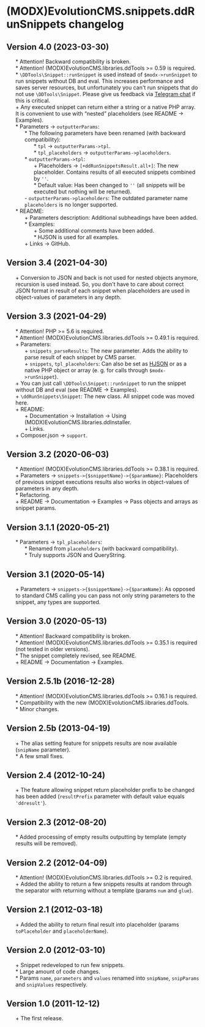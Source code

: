 # (MODX)EvolutionCMS.snippets.ddRunSnippets changelog


## Version 4.0 (2023-03-30)
* \* Attention! Backward compatibility is broken.
* \* Attention! (MODX)EvolutionCMS.libraries.ddTools >= 0.59 is required.
* \* `\DDTools\Snippet::runSnippet` is used instead of `$modx->runSnippet` to run snippets without DB and eval. This increases performance and saves server resources, but unfortunately you can't run snippets that do not use `\DDTools\Snippet`. Please give us feedback via [Telegram chat](https://t.me/dd_code) if this is critical.
* \+ Any executed snippet can return either a string or a native PHP array. It is convenient to use with “nested” placeholders (see README → Examples).
* \* Parameters → `outputterParams`:
	* \* The following parameters have been renamed (with backward compatibility):
		* \* `tpl` → `outputterParams->tpl`.
		* \* `tpl_placeholders` → `outputterParams->placeholders`.
	* \* `outputterParams->tpl`:
		* \+ Placeholders → `[+ddRunSnippetsResult.all+]`: The new placeholder. Contains results of all executed snippets combined by `''`.
		* \* Default value: Has been changed to `''` (all snippets will be executed but nothing will be returned).
	* \- `outputterParams->placeholders`: The outdated parameter name `placeholders` is no longer supported.
* \* README:
	* \+ Parameters description: Additional subheadings have been added.
	* \* Examples:
		* \+ Some additional comments have been added.
		* \* HJSON is used for all examples.
	* \+ Links → GitHub.


## Version 3.4 (2021-04-30)
* \+ Conversion to JSON and back is not used for nested objects anymore, recursion is used instead. So, you don't have to care about correct JSON format in result of each snippet when placeholders are used in object-values of parameters in any depth.


## Version 3.3 (2021-04-29)
* \* Attention! PHP >= 5.6 is required.
* \* Attention! (MODX)EvolutionCMS.libraries.ddTools >= 0.49.1 is required.
* \+ Parameters:
	* \+ `snippets_parseResults`: The new parameter. Adds the ability to parse result of each snippet by CMS parser.
	* \+ `snippets`, `tpl_placeholders`: Can also be set as [HJSON](https://hjson.github.io/) or as a native PHP object or array (e. g. for calls through `$modx->runSnippet`).
* \+ You can just call `\DDTools\Snippet::runSnippet` to run the snippet without DB and eval (see README → Examples).
* \+ `\ddRunSnippets\Snippet`: The new class. All snippet code was moved here.
* \+ README:
	* \+ Documentation → Installation → Using (MODX)EvolutionCMS.libraries.ddInstaller.
	* \+ Links.
* \+ Composer.json → `support`.


## Version 3.2 (2020-06-03)
* \* Attention! (MODX)EvolutionCMS.libraries.ddTools >= 0.38.1 is required.
* \+ Parameters → `snippets->{$snippetName}->{$paramName}`: Placeholders of previous snippet executions results also works in object-values of parameters in any depth.
* \* Refactoring.
* \+ README → Documentation → Examples → Pass objects and arrays as snippet params.


## Version 3.1.1 (2020-05-21)
* \* Parameters → `tpl_placeholders`:
	* \* Renamed from `placeholders` (with backward compatibility).
	* \* Truly supports JSON and QueryString.


## Version 3.1 (2020-05-14)
* \+ Parameters → `snippets->{$snippetName}->{$paramName}`: As opposed to standard CMS calling you can pass not only string parameters to the snippet, any types are supported.


## Version 3.0 (2020-05-13)
* \* Attention! Backward compatibility is broken.
* \* Attention! (MODX)EvolutionCMS.libraries.ddTools >= 0.35.1 is required (not tested in older versions).
* \* The snippet completely revised, see README.
* \+ README → Documentation → Examples.


## Version 2.5.1b (2016-12-28)
* \* Attention! (MODX)EvolutionCMS.libraries.ddTools >= 0.16.1 is required.
* \* Compatibility with the new (MODX)EvolutionCMS.libraries.ddTools.
* \* Minor changes.


## Version 2.5b (2013-04-19)
* \+ The alias setting feature for snippets results are now available (`snipName` parameter).
* \* A few small fixes.


## Version 2.4 (2012-10-24)
* \+ The feature allowing snippet return placeholder prefix to be changed has been added (`resultPrefix` parameter with default value equals `'ddresult'`).


## Version 2.3 (2012-08-20)
* \* Added processing of empty results outputting by template (empty results will be removed).


## Version 2.2 (2012-04-09)
* \* Attention! (MODX)EvolutionCMS.libraries.ddTools >= 0.2 is required.
* \+ Added the ability to return a few snippets results at random through the separator with returning without a template (params `num` and `glue`).


## Version 2.1 (2012-03-18)
* \+ Added the ability to return final result into placeholder (params `toPlaceholder` and `placeholderName`).


## Version 2.0 (2012-03-10)
* \+ Snippet redeveloped to run few snippets.
* \* Large amount of code changes.
* \* Params `name`, `parameters` and `values` renamed into `snipName`, `snipParams` and `snipValues` respectively.


## Version 1.0 (2011-12-12)
* \+ The first release.


<link rel="stylesheet" type="text/css" href="https://DivanDesign.ru/assets/files/ddMarkdown.css" />
<style>ul{list-style:none;}</style>